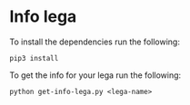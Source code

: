 # Info lega

To install the dependencies run the following:
```
pip3 install
```

To get the info for your lega run the following:
```
python get-info-lega.py <lega-name>
```

